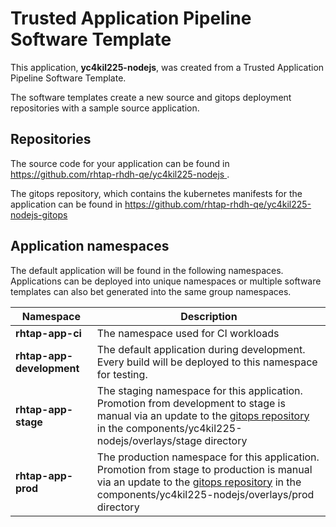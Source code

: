 # Trusted Application Pipeline Software Template

This application, **yc4kil225-nodejs**, was created from a Trusted Application Pipeline Software Template.

The software templates create a new source and gitops deployment repositories with a sample source application. 

## Repositories

The source code for your application can be found in [https://github.com/rhtap-rhdh-qe/yc4kil225-nodejs ](https://github.com/rhtap-rhdh-qe/yc4kil225-nodejs ).
 
The gitops repository, which contains the kubernetes manifests for the application can be found in 
[https://github.com/rhtap-rhdh-qe/yc4kil225-nodejs-gitops ](https://github.com/rhtap-rhdh-qe/yc4kil225-nodejs-gitops ) 

## Application namespaces 

The default application will be found in the following namespaces. Applications can be deployed into unique namespaces or multiple software templates can also bet generated into the same group namespaces.  

|  Namespace   |  Description   |  
| -------- | -------- |
| **rhtap-app-ci** | The namespace used for CI workloads |
| **rhtap-app-development** | The default application during development. Every build will be deployed to this namespace for testing. |
| **rhtap-app-stage** | The staging namespace for this application. Promotion from development to stage is manual via an update to the [gitops repository](https://github.com/rhtap-rhdh-qe/yc4kil225-nodejs-gitops ) in the components/yc4kil225-nodejs/overlays/stage directory |
| **rhtap-app-prod** | The production namespace for this application. Promotion from stage to production is manual via an update to the [gitops repository](https://github.com/rhtap-rhdh-qe/yc4kil225-nodejs-gitops ) in the components/yc4kil225-nodejs/overlays/prod directory |